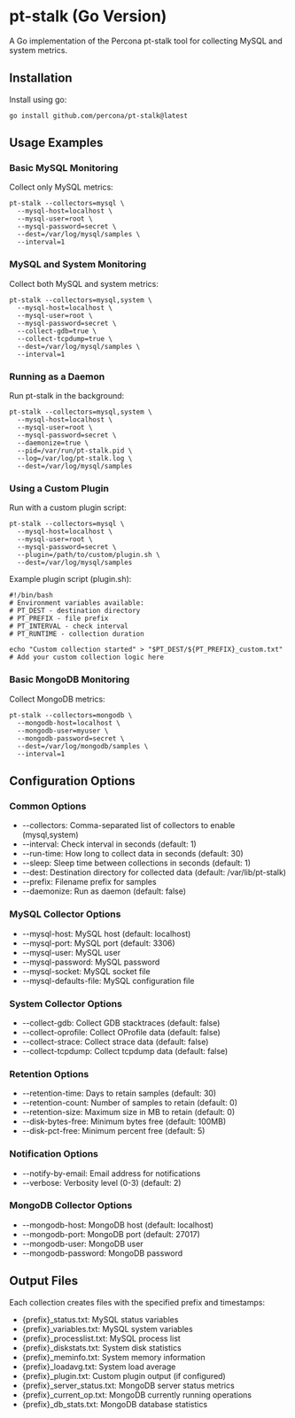 # pt-stalk (Go Version)

A Go implementation of the Percona pt-stalk tool for collecting MySQL and system metrics.

## Installation

Install using go:

    go install github.com/percona/pt-stalk@latest

## Usage Examples

### Basic MySQL Monitoring

Collect only MySQL metrics:

    pt-stalk --collectors=mysql \
      --mysql-host=localhost \
      --mysql-user=root \
      --mysql-password=secret \
      --dest=/var/log/mysql/samples \
      --interval=1

### MySQL and System Monitoring

Collect both MySQL and system metrics:

    pt-stalk --collectors=mysql,system \
      --mysql-host=localhost \
      --mysql-user=root \
      --mysql-password=secret \
      --collect-gdb=true \
      --collect-tcpdump=true \
      --dest=/var/log/mysql/samples \
      --interval=1

### Running as a Daemon

Run pt-stalk in the background:

    pt-stalk --collectors=mysql,system \
      --mysql-host=localhost \
      --mysql-user=root \
      --mysql-password=secret \
      --daemonize=true \
      --pid=/var/run/pt-stalk.pid \
      --log=/var/log/pt-stalk.log \
      --dest=/var/log/mysql/samples

### Using a Custom Plugin

Run with a custom plugin script:

    pt-stalk --collectors=mysql \
      --mysql-host=localhost \
      --mysql-user=root \
      --mysql-password=secret \
      --plugin=/path/to/custom/plugin.sh \
      --dest=/var/log/mysql/samples

Example plugin script (plugin.sh):

    #!/bin/bash
    # Environment variables available:
    # PT_DEST - destination directory
    # PT_PREFIX - file prefix
    # PT_INTERVAL - check interval
    # PT_RUNTIME - collection duration

    echo "Custom collection started" > "$PT_DEST/${PT_PREFIX}_custom.txt"
    # Add your custom collection logic here

### Basic MongoDB Monitoring

Collect MongoDB metrics:

    pt-stalk --collectors=mongodb \
      --mongodb-host=localhost \
      --mongodb-user=myuser \
      --mongodb-password=secret \
      --dest=/var/log/mongodb/samples \
      --interval=1

## Configuration Options

### Common Options
- --collectors: Comma-separated list of collectors to enable (mysql,system)
- --interval: Check interval in seconds (default: 1)
- --run-time: How long to collect data in seconds (default: 30)
- --sleep: Sleep time between collections in seconds (default: 1)
- --dest: Destination directory for collected data (default: /var/lib/pt-stalk)
- --prefix: Filename prefix for samples
- --daemonize: Run as daemon (default: false)

### MySQL Collector Options
- --mysql-host: MySQL host (default: localhost)
- --mysql-port: MySQL port (default: 3306)
- --mysql-user: MySQL user
- --mysql-password: MySQL password
- --mysql-socket: MySQL socket file
- --mysql-defaults-file: MySQL configuration file

### System Collector Options
- --collect-gdb: Collect GDB stacktraces (default: false)
- --collect-oprofile: Collect OProfile data (default: false)
- --collect-strace: Collect strace data (default: false)
- --collect-tcpdump: Collect tcpdump data (default: false)

### Retention Options
- --retention-time: Days to retain samples (default: 30)
- --retention-count: Number of samples to retain (default: 0)
- --retention-size: Maximum size in MB to retain (default: 0)
- --disk-bytes-free: Minimum bytes free (default: 100MB)
- --disk-pct-free: Minimum percent free (default: 5)

### Notification Options
- --notify-by-email: Email address for notifications
- --verbose: Verbosity level (0-3) (default: 2)

### MongoDB Collector Options
- --mongodb-host: MongoDB host (default: localhost)
- --mongodb-port: MongoDB port (default: 27017)
- --mongodb-user: MongoDB user
- --mongodb-password: MongoDB password

## Output Files

Each collection creates files with the specified prefix and timestamps:
- {prefix}_status.txt: MySQL status variables
- {prefix}_variables.txt: MySQL system variables
- {prefix}_processlist.txt: MySQL process list
- {prefix}_diskstats.txt: System disk statistics
- {prefix}_meminfo.txt: System memory information
- {prefix}_loadavg.txt: System load average
- {prefix}_plugin.txt: Custom plugin output (if configured)
- {prefix}_server_status.txt: MongoDB server status metrics
- {prefix}_current_op.txt: MongoDB currently running operations
- {prefix}_db_stats.txt: MongoDB database statistics